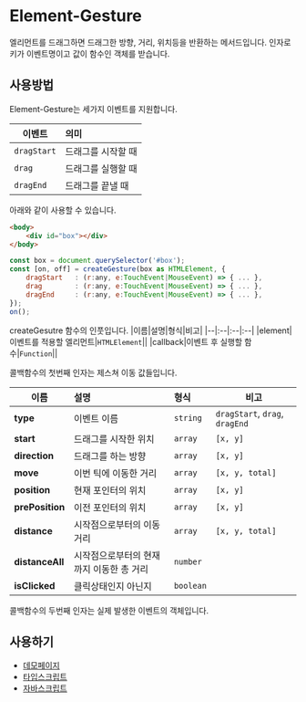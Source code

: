 # Element-Gesture
엘리먼트를 드래그하면 드래그한 방향, 거리, 위치등을 반환하는 메서드입니다. 인자로 키가 이벤트명이고 값이 함수인 객체를 받습니다.

## 사용방법
Element-Gesture는 세가지 이벤트를 지원합니다.

| 이벤트     | 의미            |
| ---------|:--------------  |
| `dragStart`| 드래그를 시작할 때 |
| `drag`     | 드래그를 실행할 때 |
| `dragEnd`  | 드래그를 끝낼 때   |

아래와 같이 사용할 수 있습니다.


```HTML
<body>
    <div id="box"></div>
</body>
```
```js
const box = document.querySelector('#box');
const [on, off] = createGesture(box as HTMLElement, {
    dragStart   : (r:any, e:TouchEvent|MouseEvent) => { ... },
    drag        : (r:any, e:TouchEvent|MouseEvent) => { ... },
    dragEnd     : (r:any, e:TouchEvent|MouseEvent) => { ... },
});
on();
```
createGesutre 함수의 인풋입니다.
|이름|설명|형식|비고|
|--|:--|:--|:--|
|element|이벤트를 적용할 엘리먼트|`HTMLElement`||
|callback|이벤트 후 실행할 함수|`Function`||

콜백함수의 첫번째 인자는 제스쳐 이동 값들입니다.

| 이름 | 설명 | 형식 |비고|
|---|:---|:----|---|
|**type**|이벤트 이름|`string`|`dragStart`, `drag`, `dragEnd`|
|**start**|드래그를 시작한 위치|`array`| `[x, y]` |
|**direction**|드래그를 하는 방향|`array`| `[x, y]` |
|**move**|이번 틱에 이동한 거리|`array`| `[x, y, total]` |
|**position**|현재 포인터의 위치|`array`| `[x, y]` |
|**prePosition**|이전 포인터의 위치|`array`| `[x, y]` |
|**distance**|시작점으로부터의 이동 거리|`array`| `[x, y, total]` |
|**distanceAll**|시작점으로부터의 현재까지 이동한 총 거리|`number`||
|**isClicked**|클릭상태인지 아닌지|`boolean`||

콜백함수의 두번째 인자는 실제 발생한 이벤트의 객체입니다.


## 사용하기
- [데모페이지](https://bbggkkk.github.io/Element-Gesture/)
- [타입스크립트](https://github.com/bbggkkk/Element-Gesture/blob/master/src/elementGesture.ts)
- [자바스크립트](https://github.com/bbggkkk/Element-Gesture/blob/master/dist/elementGesture.js)